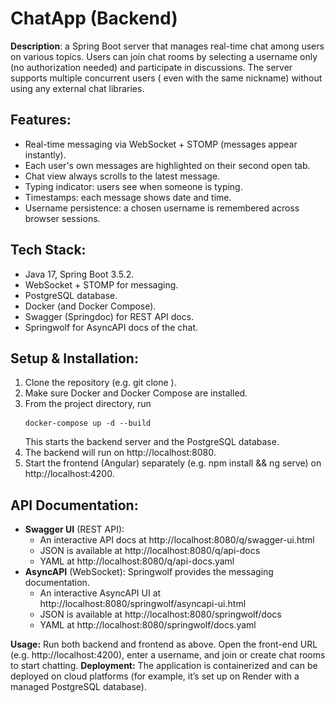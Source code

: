 # ChatApp (Backend)

**Description**: a Spring Boot server that manages real-time chat among users on various topics. Users can join chat
rooms by selecting a
username only (no authorization needed) and participate in discussions. The server supports multiple concurrent users (
even with the same nickname) without using any external chat libraries.

## **Features:**

- Real-time messaging via WebSocket + STOMP (messages appear instantly).
- Each user's own messages are highlighted on their second open tab.
- Chat view always scrolls to the latest message.
- Typing indicator: users see when someone is typing.
- Timestamps: each message shows date and time.
- Username persistence: a chosen username is remembered across browser sessions.

## **Tech Stack:**

- Java 17, Spring Boot 3.5.2.
- WebSocket + STOMP for messaging.
- PostgreSQL database.
- Docker (and Docker Compose).
- Swagger (Springdoc) for REST API docs.
- Springwolf for AsyncAPI docs of the chat.

## **Setup & Installation:**

1. Clone the repository (e.g. git clone <repo-url>).
2. Make sure Docker and Docker Compose are installed.
3. From the project directory, run <pre>``` docker-compose up -d --build ``` </pre>
   This starts the backend server and the PostgreSQL database.
4. The backend will run on http://localhost:8080.
5. Start the frontend (Angular) separately (e.g. npm install && ng serve) on http://localhost:4200.

## **API Documentation:**

- **Swagger UI** (REST API):
    - An interactive API docs at http://localhost:8080/q/swagger-ui.html
    - JSON is available at http://localhost:8080/q/api-docs
    - YAML at http://localhost:8080/q/api-docs.yaml
- **AsyncAPI** (WebSocket): Springwolf provides the messaging documentation.
    - An interactive AsyncAPI UI at http://localhost:8080/springwolf/asyncapi-ui.html
    - JSON is available at http://localhost:8080/springwolf/docs
    - YAML at http://localhost:8080/springwolf/docs.yaml

**Usage:** Run both backend and frontend as above. Open the front-end URL (e.g. http://localhost:4200), enter a
username, and join or create chat rooms to start chatting.
**Deployment:** The application is containerized and can be deployed on cloud platforms (for example, it’s set up on
Render with a managed PostgreSQL database).
